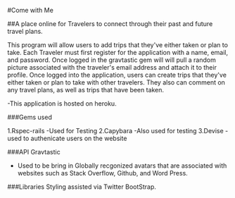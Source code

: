 #Come with Me

##A place online for Travelers to connect through their past and future travel plans.

This program will allow users to add trips that they've either taken or plan to take. 
Each Traveler must first register for the application with a name, email, and password. Once logged in the gravtastic gem will
will pull a random picture associated with the traveler's email address and attach it to their profile. Once logged into 
the application, users can create trips that they've either taken or plan to take with other travelers. They also can 
comment on any travel plans, as well as trips that have been taken.



-This application is hosted on heroku.

###Gems used

1.Rspec-rails
-Used for Testing
2.Capybara
-Also used for testing
3.Devise
-used to authenicate users on the website


###API
Gravtastic
- Used to be bring in Globally recgonized avatars that are associated with websites such as Stack Overflow, Github, and Word Press.

###Libraries
Styling assisted via Twitter BootStrap.
